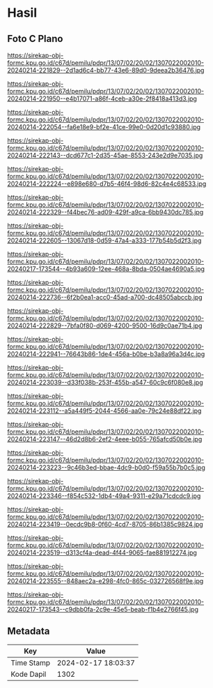 # Hasil

## Foto C Plano

https://sirekap-obj-formc.kpu.go.id/c67d/pemilu/pdpr/13/07/02/20/02/1307022002010-20240214-221829--2d1ad6c4-bb77-43e6-89d0-9deea2b36476.jpg

https://sirekap-obj-formc.kpu.go.id/c67d/pemilu/pdpr/13/07/02/20/02/1307022002010-20240214-221950--e4b17071-a86f-4ceb-a30e-2f8418a413d3.jpg

https://sirekap-obj-formc.kpu.go.id/c67d/pemilu/pdpr/13/07/02/20/02/1307022002010-20240214-222054--fa6e18e9-bf2e-41ce-99e0-0d20d1c93880.jpg

https://sirekap-obj-formc.kpu.go.id/c67d/pemilu/pdpr/13/07/02/20/02/1307022002010-20240214-222143--dcd677c1-2d35-45ae-8553-243e2d9e7035.jpg

https://sirekap-obj-formc.kpu.go.id/c67d/pemilu/pdpr/13/07/02/20/02/1307022002010-20240214-222224--e898e680-d7b5-46f4-98d6-82c4e4c68533.jpg

https://sirekap-obj-formc.kpu.go.id/c67d/pemilu/pdpr/13/07/02/20/02/1307022002010-20240214-222329--f44bec76-ad09-429f-a9ca-6bb9430dc785.jpg

https://sirekap-obj-formc.kpu.go.id/c67d/pemilu/pdpr/13/07/02/20/02/1307022002010-20240214-222605--13067d18-0d59-47a4-a333-177b54b5d2f3.jpg

https://sirekap-obj-formc.kpu.go.id/c67d/pemilu/pdpr/13/07/02/20/02/1307022002010-20240217-173544--4b93a609-12ee-468a-8bda-0504ae4690a5.jpg

https://sirekap-obj-formc.kpu.go.id/c67d/pemilu/pdpr/13/07/02/20/02/1307022002010-20240214-222736--6f2b0ea1-acc0-45ad-a700-dc48505abccb.jpg

https://sirekap-obj-formc.kpu.go.id/c67d/pemilu/pdpr/13/07/02/20/02/1307022002010-20240214-222829--7bfa0f80-d069-4200-9500-16d9c0ae71b4.jpg

https://sirekap-obj-formc.kpu.go.id/c67d/pemilu/pdpr/13/07/02/20/02/1307022002010-20240214-222941--76643b86-1de4-456a-b0be-b3a8a96a3d4c.jpg

https://sirekap-obj-formc.kpu.go.id/c67d/pemilu/pdpr/13/07/02/20/02/1307022002010-20240214-223039--d33f038b-253f-455b-a547-60c9c6f080e8.jpg

https://sirekap-obj-formc.kpu.go.id/c67d/pemilu/pdpr/13/07/02/20/02/1307022002010-20240214-223112--a5a449f5-2044-4566-aa0e-79c24e88df22.jpg

https://sirekap-obj-formc.kpu.go.id/c67d/pemilu/pdpr/13/07/02/20/02/1307022002010-20240214-223147--46d2d8b6-2ef2-4eee-b055-765afcd50b0e.jpg

https://sirekap-obj-formc.kpu.go.id/c67d/pemilu/pdpr/13/07/02/20/02/1307022002010-20240214-223223--9c46b3ed-bbae-4dc9-b0d0-f59a55b7b0c5.jpg

https://sirekap-obj-formc.kpu.go.id/c67d/pemilu/pdpr/13/07/02/20/02/1307022002010-20240214-223346--f854c532-1db4-49a4-9311-e29a71cdcdc9.jpg

https://sirekap-obj-formc.kpu.go.id/c67d/pemilu/pdpr/13/07/02/20/02/1307022002010-20240214-223419--0ecdc9b8-0f60-4cd7-8705-86b1385c9824.jpg

https://sirekap-obj-formc.kpu.go.id/c67d/pemilu/pdpr/13/07/02/20/02/1307022002010-20240214-223519--d313cf4a-dead-4f44-9065-fae881912274.jpg

https://sirekap-obj-formc.kpu.go.id/c67d/pemilu/pdpr/13/07/02/20/02/1307022002010-20240214-223555--848aec2a-e298-4fc0-865c-032726568f9e.jpg

https://sirekap-obj-formc.kpu.go.id/c67d/pemilu/pdpr/13/07/02/20/02/1307022002010-20240217-173543--c9dbb0fa-2c9e-45e5-beab-f1b4e2766f45.jpg


## Metadata

| Key        | Value               |
| ---------- | ------------------- |
| Time Stamp | 2024-02-17 18:03:37 |
| Kode Dapil | 1302                |



